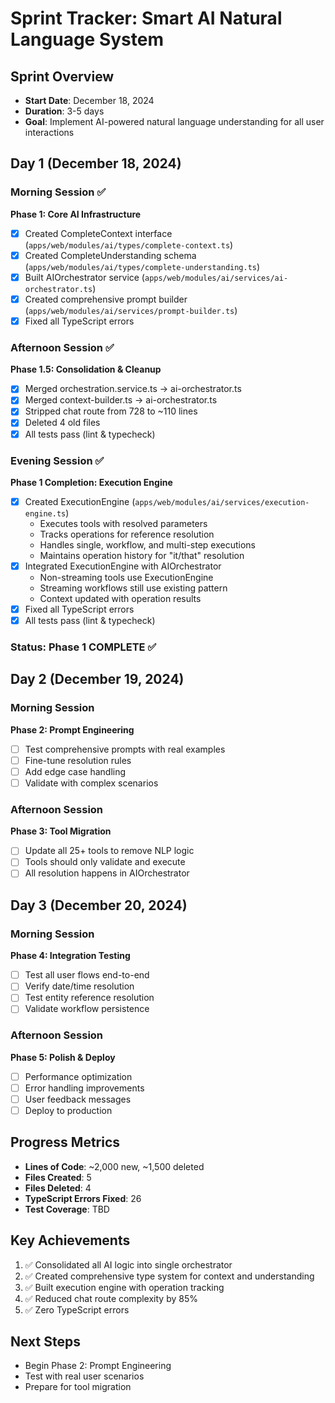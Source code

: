 # Sprint Tracker: Smart AI Natural Language System

## Sprint Overview
- **Start Date**: December 18, 2024
- **Duration**: 3-5 days
- **Goal**: Implement AI-powered natural language understanding for all user interactions

## Day 1 (December 18, 2024)

### Morning Session ✅
**Phase 1: Core AI Infrastructure**
- [x] Created CompleteContext interface (`apps/web/modules/ai/types/complete-context.ts`)
- [x] Created CompleteUnderstanding schema (`apps/web/modules/ai/types/complete-understanding.ts`)
- [x] Built AIOrchestrator service (`apps/web/modules/ai/services/ai-orchestrator.ts`)
- [x] Created comprehensive prompt builder (`apps/web/modules/ai/services/prompt-builder.ts`)
- [x] Fixed all TypeScript errors

### Afternoon Session ✅
**Phase 1.5: Consolidation & Cleanup**
- [x] Merged orchestration.service.ts → ai-orchestrator.ts
- [x] Merged context-builder.ts → ai-orchestrator.ts
- [x] Stripped chat route from 728 to ~110 lines
- [x] Deleted 4 old files
- [x] All tests pass (lint & typecheck)

### Evening Session ✅
**Phase 1 Completion: Execution Engine**
- [x] Created ExecutionEngine (`apps/web/modules/ai/services/execution-engine.ts`)
  - Executes tools with resolved parameters
  - Tracks operations for reference resolution
  - Handles single, workflow, and multi-step executions
  - Maintains operation history for "it/that" resolution
- [x] Integrated ExecutionEngine with AIOrchestrator
  - Non-streaming tools use ExecutionEngine
  - Streaming workflows still use existing pattern
  - Context updated with operation results
- [x] Fixed all TypeScript errors
- [x] All tests pass (lint & typecheck)

### Status: Phase 1 COMPLETE ✅

## Day 2 (December 19, 2024)

### Morning Session
**Phase 2: Prompt Engineering**
- [ ] Test comprehensive prompts with real examples
- [ ] Fine-tune resolution rules
- [ ] Add edge case handling
- [ ] Validate with complex scenarios

### Afternoon Session  
**Phase 3: Tool Migration**
- [ ] Update all 25+ tools to remove NLP logic
- [ ] Tools should only validate and execute
- [ ] All resolution happens in AIOrchestrator

## Day 3 (December 20, 2024)

### Morning Session
**Phase 4: Integration Testing**
- [ ] Test all user flows end-to-end
- [ ] Verify date/time resolution
- [ ] Test entity reference resolution
- [ ] Validate workflow persistence

### Afternoon Session
**Phase 5: Polish & Deploy**
- [ ] Performance optimization
- [ ] Error handling improvements
- [ ] User feedback messages
- [ ] Deploy to production

## Progress Metrics
- **Lines of Code**: ~2,000 new, ~1,500 deleted
- **Files Created**: 5
- **Files Deleted**: 4
- **TypeScript Errors Fixed**: 26
- **Test Coverage**: TBD

## Key Achievements
1. ✅ Consolidated all AI logic into single orchestrator
2. ✅ Created comprehensive type system for context and understanding
3. ✅ Built execution engine with operation tracking
4. ✅ Reduced chat route complexity by 85%
5. ✅ Zero TypeScript errors

## Next Steps
- Begin Phase 2: Prompt Engineering
- Test with real user scenarios
- Prepare for tool migration 